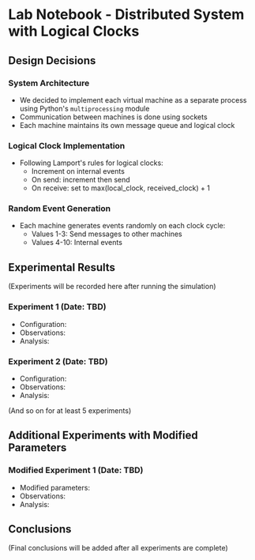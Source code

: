 # Lab Notebook - Distributed System with Logical Clocks

## Design Decisions

### System Architecture
- We decided to implement each virtual machine as a separate process using Python's `multiprocessing` module
- Communication between machines is done using sockets
- Each machine maintains its own message queue and logical clock

### Logical Clock Implementation
- Following Lamport's rules for logical clocks:
  - Increment on internal events
  - On send: increment then send
  - On receive: set to max(local_clock, received_clock) + 1

### Random Event Generation
- Each machine generates events randomly on each clock cycle:
  - Values 1-3: Send messages to other machines
  - Values 4-10: Internal events

## Experimental Results

(Experiments will be recorded here after running the simulation)

### Experiment 1 (Date: TBD)
- Configuration:
- Observations:
- Analysis:

### Experiment 2 (Date: TBD)
- Configuration:
- Observations:
- Analysis:

(And so on for at least 5 experiments)

## Additional Experiments with Modified Parameters

### Modified Experiment 1 (Date: TBD)
- Modified parameters:
- Observations:
- Analysis:

## Conclusions

(Final conclusions will be added after all experiments are complete)
